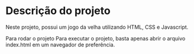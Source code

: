 <H1>Descrição do projeto</H1>
Neste projeto, possui um jogo da velha utilizando HTML, CSS e Javascript.

Para rodar o projeto
Para executar o projeto, basta apenas abrir o arquivo index.html em um navegador de preferência.
